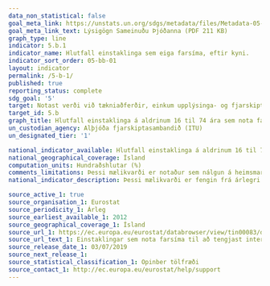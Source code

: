 ```yaml
---
data_non_statistical: false
goal_meta_link: https://unstats.un.org/sdgs/metadata/files/Metadata-05-0B-01.pdf
goal_meta_link_text: Lýsigögn Sameinuðu Þjóðanna (PDF 211 KB)
graph_type: line
indicator: 5.b.1
indicator_name: Hlutfall einstaklinga sem eiga farsíma, eftir kyni.
indicator_sort_order: 05-bb-01
layout: indicator
permalink: /5-b-1/
published: true
reporting_status: complete
sdg_goal: '5'
target: Notast verði við tækniaðferðir, einkum upplýsinga- og fjarskiptatækni, í því skyni að styrkja stöðu kvenna.
target_id: 5.b
graph_title: Hlutfall einstaklinga á aldrinum 16 til 74 ára sem nota farsíma til að tengjast við internetið, eftir kyni
un_custodian_agency: Alþjóða fjarskiptasambandið (ITU)
un_designated_tier: '1'

national_indicator_available: Hlutfall einstaklinga á aldrinum 16 til 74 ára sem nota farsíma til að tengjast við internetið, eftir kyni 
national_geographical_coverage: Ísland
computation_units: Hundraðshlutar (%)
comments_limitations: Þessi mælikvarði er notaður sem nálgun á heimsmarkmiðamælikvarða Sameinuðu Þjóðanna. Þar sem því má við komast er unnið að því að finna eða þróa Íslensk gögn til að uppfylla forskrifa Sameinuðu Þjóðanna. Þessi mælikvarði var fundinn í samstarfi við málefnasérfræðinga.
national_indicator_description: Þessi mælikvarði er fengin frá árlegri upplýsingatæknikönnun Evrópusambandsins. Mælikvarðinn sýnir hlutfall íbúa á aldrinum 16 til 74, eftir kyni, sem nota farsíma til að tengjast internetinu. Þessi mælikvarði er notaður sem nálgun á mælikvarða Sameinuðu Þjóðanna, þar sem sá mælikvarði biður um hlutfall karla og kvenna sem eiga farsíma. 

source_active_1: true
source_organisation_1: Eurostat
source_periodicity_1: Árleg
source_earliest_available_1: 2012
source_geographical_coverage_1: Ísland
source_url_1: https://ec.europa.eu/eurostat/databrowser/view/tin00083/default/table?lang=en
source_url_text_1: Einstaklingar sem nota farsíma til að tengjast internetinu - EU ICT survey
source_release_date_1: 03/07/2019
source_next_release_1: 
source_statistical_classification_1: Opinber tölfræði 
source_contact_1: http://ec.europa.eu/eurostat/help/support
---
```

